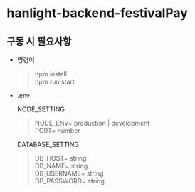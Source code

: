 # hanlight-backend-festivalPay

## 구동 시 필요사항

- 명령어

  > npm install  
  > npm run start

- .env

  NODE_SETTING

  > NODE_ENV= production | development  
  > PORT= number  
  
  DATABASE_SETTING

  > DB_HOST= string  
  > DB_NAME= string  
  > DB_USERNAME= string  
  > DB_PASSWORD= string

